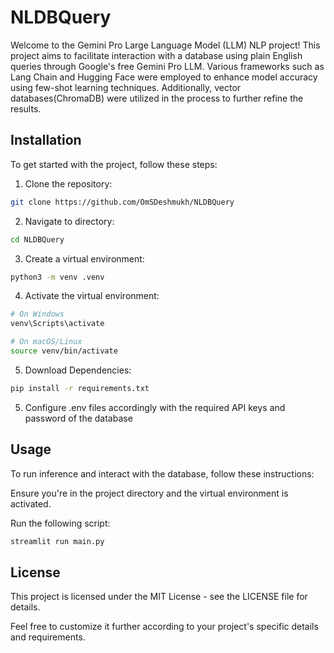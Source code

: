 # NLDBQuery

Welcome to the Gemini Pro Large Language Model (LLM) NLP project! This project aims to facilitate interaction with a database using plain English queries through Google's free Gemini Pro LLM. Various frameworks such as Lang Chain and Hugging Face were employed to enhance model accuracy using few-shot learning techniques. Additionally, vector databases(ChromaDB) were utilized in the process to further refine the results.

## Installation

To get started with the project, follow these steps:

1. Clone the repository:

```bash
git clone https://github.com/OmSDeshmukh/NLDBQuery
```

2. Navigate to directory:

```bash
cd NLDBQuery
```

3. Create a virtual environment:

```bash
python3 -m venv .venv
```

4. Activate the virtual environment:

```bash
# On Windows
venv\Scripts\activate

# On macOS/Linux
source venv/bin/activate
```

5. Download Dependencies:

```bash
pip install -r requirements.txt
```

5. Configure .env files accordingly with the required API keys and password of the database

## Usage

To run inference and interact with the database, follow these instructions:

Ensure you're in the project directory and the virtual environment is activated.

Run the following script:
```bash
streamlit run main.py
```

## License

This project is licensed under the MIT License - see the LICENSE file for details.

Feel free to customize it further according to your project's specific details and requirements.
